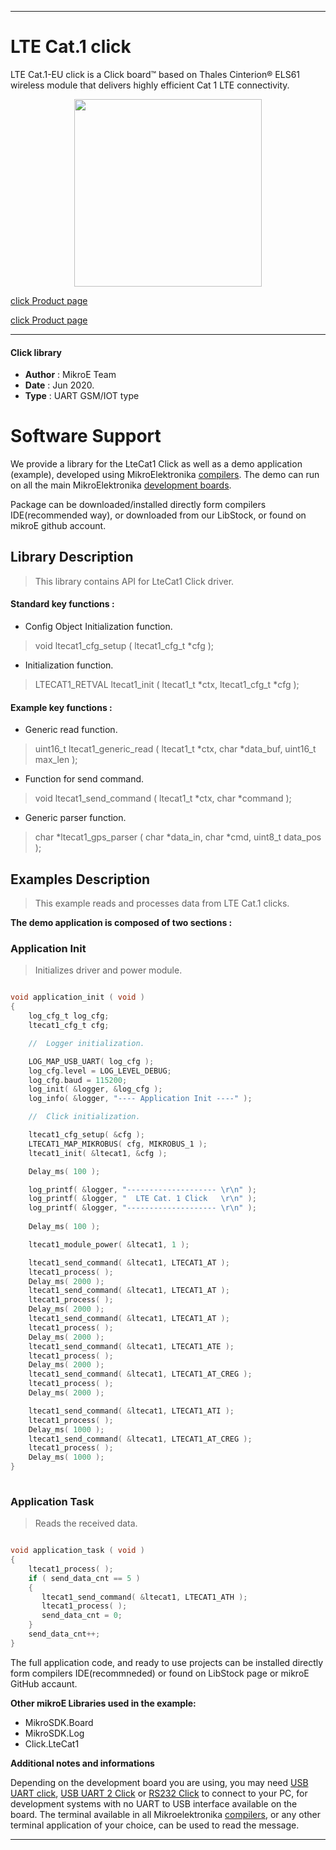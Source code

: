 
---
# LTE Cat.1 click

LTE Cat.1-EU click is a Click board™ based on Thales Cinterion® ELS61 wireless module that delivers highly efficient Cat 1 LTE connectivity.

<p align="center">
  <img src="https://download.mikroe.com/images/click_for_ide/ltecat1eu_click.png" height=300px>
</p>

[click Product page](<https://www.mikroe.com/lte-cat1-eu-click-for-europe>)

[click Product page](<https://www.mikroe.com/lte-cat1-us-click-for-united-states>)

---


#### Click library 

- **Author**        : MikroE Team
- **Date**          : Jun 2020.
- **Type**          : UART GSM/IOT type


# Software Support

We provide a library for the LteCat1 Click 
as well as a demo application (example), developed using MikroElektronika 
[compilers](https://shop.mikroe.com/compilers). 
The demo can run on all the main MikroElektronika [development boards](https://shop.mikroe.com/development-boards).

Package can be downloaded/installed directly form compilers IDE(recommended way), or downloaded from our LibStock, or found on mikroE github account. 

## Library Description

> This library contains API for LteCat1 Click driver.

#### Standard key functions :

- Config Object Initialization function.
> void ltecat1_cfg_setup ( ltecat1_cfg_t *cfg ); 
 
- Initialization function.
> LTECAT1_RETVAL ltecat1_init ( ltecat1_t *ctx, ltecat1_cfg_t *cfg );

#### Example key functions :

- Generic read function.
> uint16_t ltecat1_generic_read ( ltecat1_t *ctx, char *data_buf, uint16_t max_len );
 
- Function for send command.
> void ltecat1_send_command ( ltecat1_t *ctx, char *command );

- Generic parser function.
> char *ltecat1_gps_parser ( char *data_in, char *cmd, uint8_t data_pos );

## Examples Description

> This example reads and processes data from LTE Cat.1 clicks.

**The demo application is composed of two sections :**

### Application Init 

> Initializes driver and power module.

```c

void application_init ( void )
{
    log_cfg_t log_cfg;
    ltecat1_cfg_t cfg;

    //  Logger initialization.

    LOG_MAP_USB_UART( log_cfg );
    log_cfg.level = LOG_LEVEL_DEBUG;
    log_cfg.baud = 115200;
    log_init( &logger, &log_cfg );
    log_info( &logger, "---- Application Init ----" );

    //  Click initialization.

    ltecat1_cfg_setup( &cfg );
    LTECAT1_MAP_MIKROBUS( cfg, MIKROBUS_1 );
    ltecat1_init( &ltecat1, &cfg );

    Delay_ms( 100 );

    log_printf( &logger, "-------------------- \r\n" );
    log_printf( &logger, "  LTE Cat. 1 Click   \r\n" );
    log_printf( &logger, "-------------------- \r\n" );
    
    Delay_ms( 100 );

    ltecat1_module_power( &ltecat1, 1 );

    ltecat1_send_command( &ltecat1, LTECAT1_AT );
    ltecat1_process( );
    Delay_ms( 2000 );
    ltecat1_send_command( &ltecat1, LTECAT1_AT );
    ltecat1_process( );
    Delay_ms( 2000 );
    ltecat1_send_command( &ltecat1, LTECAT1_AT );
    ltecat1_process( );
    Delay_ms( 2000 );
    ltecat1_send_command( &ltecat1, LTECAT1_ATE );
    ltecat1_process( );
    Delay_ms( 2000 );
    ltecat1_send_command( &ltecat1, LTECAT1_AT_CREG );
    ltecat1_process( );
    Delay_ms( 2000 );

    ltecat1_send_command( &ltecat1, LTECAT1_ATI );
    ltecat1_process( );
    Delay_ms( 1000 );
    ltecat1_send_command( &ltecat1, LTECAT1_AT_CREG );
    ltecat1_process( );
    Delay_ms( 1000 );
}
  
```

### Application Task

> Reads the received data.

```c

void application_task ( void )
{   
    ltecat1_process( );
    if ( send_data_cnt == 5 )
    {
       ltecat1_send_command( &ltecat1, LTECAT1_ATH );
       ltecat1_process( );
       send_data_cnt = 0;
    }
    send_data_cnt++;
}  

```


The full application code, and ready to use projects can be  installed directly form compilers IDE(recommneded) or found on LibStock page or mikroE GitHub accaunt.

**Other mikroE Libraries used in the example:** 

- MikroSDK.Board
- MikroSDK.Log
- Click.LteCat1

**Additional notes and informations**

Depending on the development board you are using, you may need 
[USB UART click](https://shop.mikroe.com/usb-uart-click), 
[USB UART 2 Click](https://shop.mikroe.com/usb-uart-2-click) or 
[RS232 Click](https://shop.mikroe.com/rs232-click) to connect to your PC, for 
development systems with no UART to USB interface available on the board. The 
terminal available in all Mikroelektronika 
[compilers](https://shop.mikroe.com/compilers), or any other terminal application 
of your choice, can be used to read the message.



---
